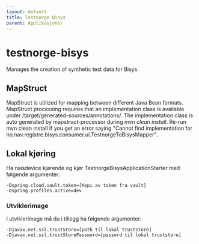 ```yaml
---
layout: default
title: Testnorge Bisys
parent: Applikasjoner
---
```


# testnorge-bisys
Manages the creation of synthetic test data for Bisys.

## MapStruct
MapStruct is utilized for mapping between different Java Bean formats. MapStruct processing requires that an implementation class is available
under /target/generated-sources/annotations/. The implementation class is auto generated by mapstruct-processor during <i>mvn clean install</i>.
Re-run mvn clean install if you get an error saying "Cannot find implementation for no.nav.registre.bisys.consumer.ui.TestnorgeToBisysMapper".


## Lokal kjøring
Ha naisdevice kjørende og kjør TestnorgeBisysApplicationStarter med følgende argumenter:
```
-Dspring.cloud.vault.token=[Kopi av token fra vault]
-Dspring.profiles.active=dev
```

### Utviklerimage
I utviklerimage må du i tillegg ha følgende argumenter:
 ```
 -Djavax.net.ssl.trustStore=[path til lokal truststore]
 -Djavax.net.ssl.trustStorePassword=[passord til lokal truststore]
 ```
